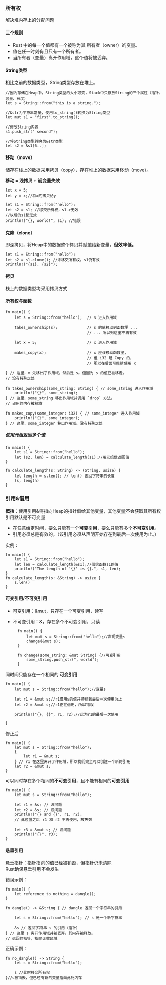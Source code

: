 ### 所有权
解决堆内存上的分配问题
#### 三个规则
- Rust 中的每一个值都有一个被称为其 所有者（owner）的变量。
- 值在任一时刻有且只有一个所有者。
- 当所有者（变量）离开作用域，这个值将被丢弃。
#### String类型
相比之前的数据类型，String类型存放在堆上。

    //因为存储在Heap中，String类型的大小可变，Stack中只存放String的三个属性（指针、容量、长度）
    let s = String::from("this is a string.");
    
    //&str为字符串常量，使用to_string()转换为String类型
    let mut s1 = "first".to_string();
    
    //修改String内容
    s1.push_str(" second");
    
    //将String类型转换为&str类型
    let s2 = &s1[6..];
#### 移动（move）
储存在栈上的数据采用拷贝（copy），存在堆上的数据采用移动（move）。  

**移动 = 浅拷贝 + 前变量失效**

    let x = 5;
    let y = x;//将x的拷贝给y

    let s1 = String::from("hello");
    let s2 = s1; //移交所有权，s1->无效
    //以后的s1都无效
    println!("{}, world!", s1); //错误
#### 克隆（clone）
即深拷贝，将Heap中的数据整个拷贝并赋值给新变量，**但效率低。**  

    let s1 = String::from("hello");
    let s2 = s1.clone(); //未移交所有权，s1仍有效
    println!("{s1}, {s2}");
#### 拷贝
栈上的数据类型均采用拷贝方式
#### 所有权与函数
    fn main() {
        let s = String::from("hello");  // s 进入作用域

        takes_ownership(s);             // s 的值移动到函数里 ...
                                        // ... 所以到这里不再有效

        let x = 5;                      // x 进入作用域

        makes_copy(x);                  // x 应该移动函数里，
                                        // 但 i32 是 Copy 的，
                                        // 所以在后面可继续使用 x

    } // 这里，x 先移出了作用域，然后是 s。但因为 s 的值已被移走，
    // 没有特殊之处

    fn takes_ownership(some_string: String) { // some_string 进入作用域
        println!("{}", some_string);
    } // 这里，some_string 移出作用域并调用 `drop` 方法。
    // 占用的内存被释放

    fn makes_copy(some_integer: i32) { // some_integer 进入作用域
        println!("{}", some_integer);
    } // 这里，some_integer 移出作用域。没有特殊之处

##### 使用元组返回多个值

    fn main() {
        let s1 = String::from("hello");
        let (s2, len) = calculate_length(s1);//用元组做返回值
    }

    fn calculate_length(s: String) -> (String, usize) {
        let length = s.len(); // len() 返回字符串的长度
        (s, length)
    }
### 引用&借用
**概括**：使用引用&将指向Heap的指针借给其他变量，其他变量不会获取其所有权  
引用默认是不可变量

- 在任意给定时间，要么只能有一个**可变引用**，要么只能有多个**不可变引用**。
- 引用必须总是有效的。（该引用必须从声明开始存在到最后一次使用为止。）  

实例：  

    fn main() {
        let s1 = String::from("hello");
        let len = calculate_length(&s1);//借给函数s1的值
        println!("The length of '{}' is {}.", s1, len);
    }
    fn calculate_length(s: &String) -> usize {
        s.len()
    }
#### 可变引用/不可变引用
- 可变引用：&mut，只存在一个可变引用，读写
- 不可变引用：&，存在多个不可变引用，只读

        fn main() {
            let mut s = String::from("hello");//声明变量s
            change(&mut s);
        }

        fn change(some_string: &mut String) {//可变引用
            some_string.push_str(", world");
        }

同时间只能存在一个相同的 **可变引用**

    fn main() {
        let mut s = String::from("hello");//变量s

        let r1 = &mut s;//r1借用s的值并持续到最后一次使用为止
        let r2 = &mut s;//r1正在借用，所以错误

        println!("{}, {}", r1, r2);//此为r1的最后一次使用
    
    }
修正后

    fn main() {
        let mut s = String::from("hello");
        {
            let r1 = &mut s;
        } // r1 在这里离开了作用域，所以我们完全可以创建一个新的引用
        let r2 = &mut s;
    }
可以同时存在多个相同的**不可变引用**，且不能有相同的**可变引用**

    fn main() {
        let mut s = String::from("hello");

        let r1 = &s; // 没问题
        let r2 = &s; // 没问题
        println!("{} and {}", r1, r2);
        // 此位置之后 r1 和 r2 不再使用，故失效

        let r3 = &mut s; // 没问题
        println!("{}", r3);
    }
#### 悬垂引用
悬垂指针：指针指向的值已经被销毁，但指针仍未清除  
Rust确保悬垂引用不会发生

错误示例：

    fn main() {
        let reference_to_nothing = dangle();
    }

    fn dangle() -> &String { // dangle 返回一个字符串的引用

        let s = String::from("hello"); // s 是一个新字符串

        &s // 返回字符串 s 的引用（指针）
    } // 这里 s 离开作用域并被丢弃。其内存被释放。
    // 返回的指针，指向无效区域
正确示例：

    fn no_dangle() -> String {
        let s = String::from("hello");

        s //此时移交所有权
    }//s被销毁，但已经有新的变量指向此处内存